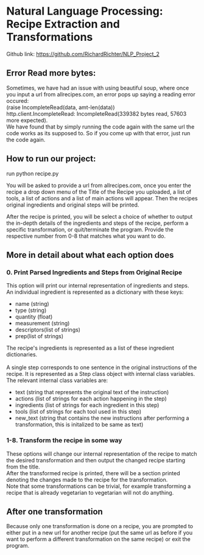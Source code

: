 # Natural Language Processing: Recipe Extraction and Transformations

Github link: https://github.com/RichardRichter/NLP_Project_2 

<h2>Error Read more bytes:</h2>

Sometimes, we have had an issue with using beautiful soup, where once you input a url from allrecipes.com, an error pops up saying a reading error occured:<br />
(raise IncompleteRead(data, amt-len(data))<br />
http.client.IncompleteRead: IncompleteRead(339382 bytes read, 57603 more expected). <br />
We have found that by simply running the code again with the same url the code works as its supposed to. So if you come up with that error, just run the code again. 


<h2>How to run our project:</h2>

run python recipe.py

You will be asked to provide a url from allrecipes.com, once you enter the recipe a drop down menu of the Title of the Recipe you uploaded, a list of tools, a list of actions and a list of main actions will appear. Then the recipes original ingredients and original steps will be printed. 

After the recipe is printed, you will be select a choice of whether to output the in-depth details of the ingredients and steps of the recipe, perform a specific transformation, or quit/terminate the program. Provide the respective number from 0-8 that matches what you want to do.

<h2>More in detail about what each option does</h2>
<h3>0. Print Parsed Ingredients and Steps from Original Recipe</h3>
  This option will print our internal representation of ingredients and steps.<br />
  An individual ingredient is represented as a dictionary with these keys:
  <ul>
  <li>name (string)</li>
  <li>type (string)</li>
  <li>quantity (float)</li>
  <li>measurement (string)</li>
  <li>descriptors(list of strings)</li>
  <li>prep(list of strings)</li>
  </ul>
  The recipe's ingredients is represented as a list of these ingredient dictionaries.<br />
  <br />
  A single step corresponds to one sentence in the original instructions of the recipe. It is represented as a Step class object with internal class variables. <br />
  The relevant internal class variables are:
  <ul>
  <li>text (string that represents the original text of the instruction)</li>
  <li>actions (list of strings for each action happening in the step)</li>
  <li>ingredients (list of strings for each ingredient in this step)</li>
  <li>tools (list of strings for each tool used in this step)</li>
  <li>new_text (string that contains the new instructions after performing a transformation, this is initalized to be same as text)<br />
  </ul>
<h3>1-8. Transform the recipe in some way</h3>
  These options will change our internal representation of the recipe to match the desired transformation and then output the changed recipe starting from the title.<br />
  After the transformed recipe is printed, there will be a section printed denoting the changes made to the recipe for the transformation.<br />
  Note that some transformations can be trivial, for example transforming a recipe that is already vegetarian to vegetarian will not do anything.<br />
 
<h2>After one transformation</h2>
  Because only one transformation is done on a recipe, you are prompted to either put in a new url for another recipe (put the same url as before if you want to perform a different transformation on the same recipe) or exit the program.
